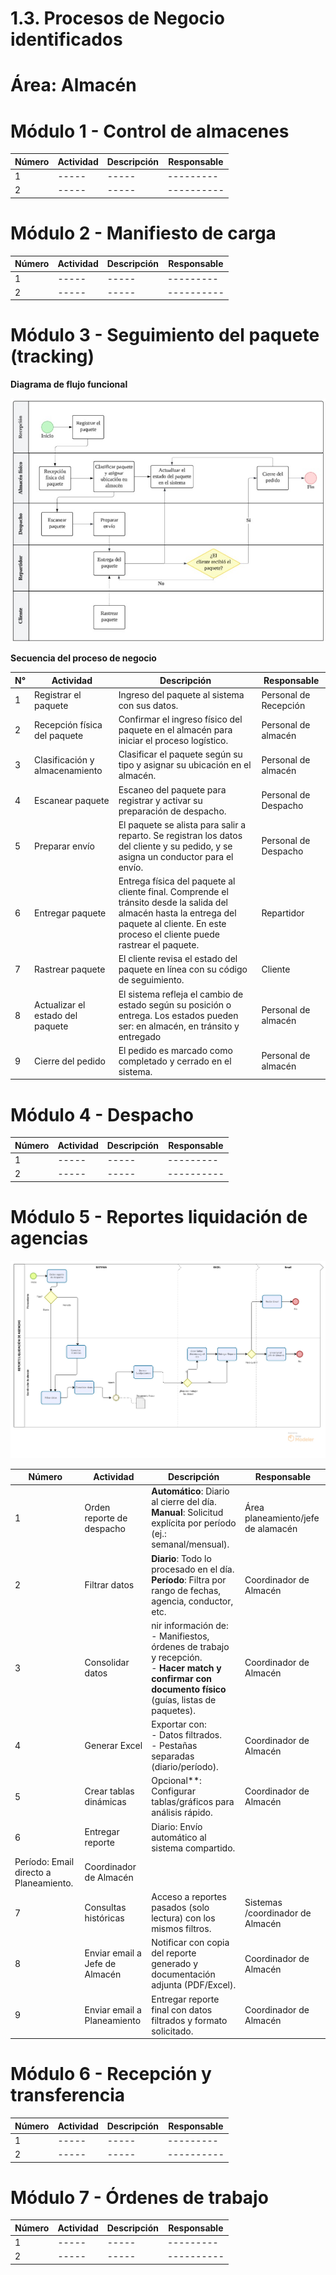 # 1.3. Procesos de Negocio identificados

# **Área: Almacén**


# Módulo 1 - Control de almacenes




| Número | Actividad                                                  | Descripción                                                                                       | Responsable         |
|--------|------------------------------------------------------------|---------------------------------------------------------------------------------------------------|---------------------|
| 1      | ----- | ----- | ---------  |
| 2      | ----- | ----- | ----------  |



# Módulo 2 - Manifiesto de carga



| Número | Actividad                                                  | Descripción                                                                                       | Responsable         |
|--------|------------------------------------------------------------|---------------------------------------------------------------------------------------------------|---------------------|
| 1      | ----- | ----- | ---------  |
| 2      | ----- | ----- | ----------  |

# Módulo 3 - Seguimiento del paquete (tracking)

**Diagrama de flujo funcional**

![](seguimiento.jpg)

**Secuencia del proceso de negocio**

| N° | Actividad                               | Descripción                                                                 | Responsable           |
|----|------------------------------------------|-----------------------------------------------------------------------------|------------------------|
| 1  | Registrar el paquete                     | Ingreso del paquete al sistema con sus datos.                       | Personal de Recepción      |
| 2  | Recepción física del paquete             | Confirmar el ingreso físico del paquete en el almacén para iniciar el proceso logístico.     | Personal de almacén         |
| 3  | Clasificación y almacenamiento          | Clasificar el paquete según su tipo y asignar su ubicación en el almacén.          | Personal de almacén         |
| 4  | Escanear paquete                         | Escaneo del paquete para registrar y activar su preparación de despacho.   | Personal de Despacho       |
| 5  | Preparar envío                           | El paquete se alista para salir a reparto. Se registran los datos del cliente y su pedido, y se asigna un conductor para el envío.                                 | Personal de Despacho       |
| 6  | Entregar paquete                         | Entrega física del paquete al cliente final. Comprende el tránsito desde la salida del almacén hasta la entrega del paquete al cliente. En este proceso el cliente puede rastrear el paquete.                          | Repartidor             |
| 7  | Rastrear paquete                         | El cliente revisa el estado del paquete en línea con su código de seguimiento. | Cliente             |
| 8  | Actualizar el estado del paquete         | El sistema refleja el cambio de estado según su posición o entrega. Los estados pueden ser: en almacén, en tránsito y entregado      | Personal de almacén      |
| 9 | Cierre del pedido                        | El pedido es marcado como completado y cerrado en el sistema.              | Personal de almacén   |



# Módulo 4 - Despacho


| Número | Actividad                                                  | Descripción                                                                                       | Responsable         |
|--------|------------------------------------------------------------|---------------------------------------------------------------------------------------------------|---------------------|
| 1      | ----- | ----- | ---------  |
| 2      | ----- | ----- | ----------  |

# Módulo 5 - Reportes liquidación de agencias
![](ReporteLiquidacionAgencias.jpg)

| Número | Actividad                                                  | Descripción                                                                                       | Responsable         |
|--------|------------------------------------------------------------|---------------------------------------------------------------------------------------------------|---------------------|
| 1      | Orden reporte de despacho |**Automático**: Diario al cierre del día.<br>**Manual**: Solicitud explícita por período (ej.: semanal/mensual). | Área planeamiento/jefe de alamacén  |
| 2      |  Filtrar datos| **Diario**: Todo lo procesado en el día.<br>**Período**: Filtra por rango de fechas, agencia, conductor, etc.| Coordinador de Almacén  |
| 3      | Consolidar datos | nir información de:<br>- Manifiestos, órdenes de trabajo y recepción.<br>- **Hacer match y confirmar con documento físico** (guías, listas de paquetes).| Coordinador de Almacén    |
| 4     | Generar Excel | Exportar con:<br>- Datos filtrados.<br>- Pestañas separadas (diario/período). | Coordinador de Almacén  |
| 5     | Crear tablas dinámicas |Opcional**: Configurar tablas/gráficos para análisis rápido.| Coordinador de Almacén     |
| 6      | Entregar reporte | Diario: Envío automático al sistema compartido.
Período: Email directo a Planeamiento. | Coordinador de Almacén  |
| 7      | Consultas históricas| Acceso a reportes pasados (solo lectura) con los mismos filtros.| Sistemas /coordinador de Almacén  |
| 8     | Enviar email a Jefe de Almacén | Notificar con copia del reporte generado y documentación adjunta (PDF/Excel).| Coordinador de Almacén  |
| 9     | Enviar email a Planeamiento | Entregar reporte final con datos filtrados y formato solicitado. | Coordinador de Almacén  |


# Módulo 6 - Recepción y transferencia

| Número | Actividad                                                  | Descripción                                                                                       | Responsable         |
|--------|------------------------------------------------------------|---------------------------------------------------------------------------------------------------|---------------------|
| 1      | ----- | ----- | ---------  |
| 2      | ----- | ----- | ----------  |

# Módulo 7 - Órdenes de trabajo

| Número | Actividad                                                  | Descripción                                                                                       | Responsable         |
|--------|------------------------------------------------------------|---------------------------------------------------------------------------------------------------|---------------------|
| 1      | ----- | ----- | ---------  |
| 2      | ----- | ----- | ----------  |
